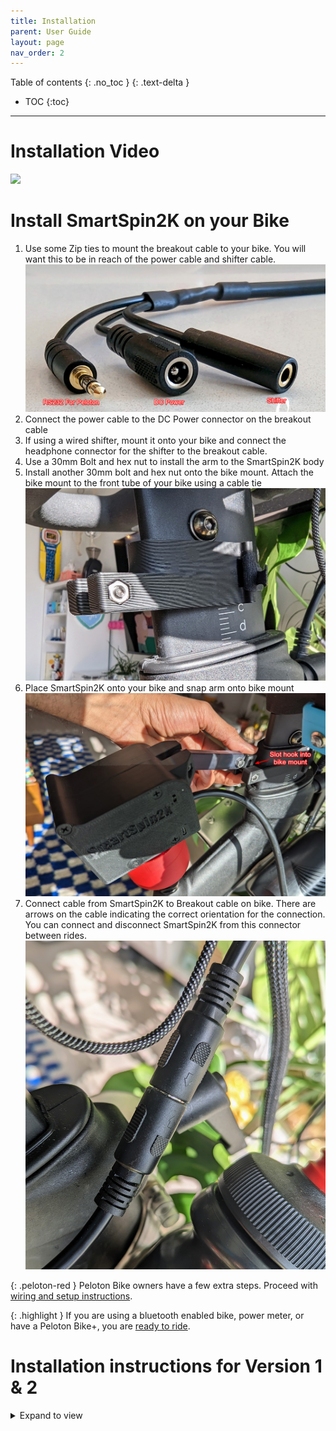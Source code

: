 ```yaml
---
title: Installation
parent: User Guide
layout: page
nav_order: 2
---
```

Table of contents
{: .no_toc }
{: .text-delta }
- TOC
{:toc}
---


# Installation Video
![](https://www.youtube.com/watch?v=yVXgECHQq3w)

# Install SmartSpin2K on your Bike
1. Use some Zip ties to mount the breakout cable to your bike.  You will want this to be in reach of the power cable and shifter cable.  
![Breakout cable](../images/r3_breakout_cable.png)
1. Connect the power cable to the DC Power connector on the breakout cable
1. If using a wired shifter, mount it onto your bike and connect the headphone connector for the shifter to the breakout cable.
1. Use a 30mm Bolt and hex nut to install the arm to the SmartSpin2K body
1. Install another 30mm bolt and hex nut onto the bike mount.  Attach the bike mount to the front tube of your bike using a cable tie
![bike mount](../images/bike_mount.jpg)
1. Place SmartSpin2K onto your bike and snap arm onto bike mount
![Mount SS2K on Bike](../images/SS2K_mounting.jpg)
1. Connect cable from SmartSpin2K to Breakout cable on bike.  There are arrows on the cable indicating the correct orientation for the connection. You can connect and disconnect SmartSpin2K from this connector between rides.
![DIN Connector](../images/DIN_connector.jpg)

{: .peloton-red }
Peloton Bike owners have a few extra steps.  Proceed with [wiring and setup instructions](peloton).

{: .highlight }
If you are using a bluetooth enabled bike, power meter, or have a Peloton Bike+, you are [ready to ride](initial-setup). 

# Installation instructions for Version 1 & 2
<details markdown="block">

<summary>Expand to view</summary>

Watch an install video for version 1. Version 2 is very similar but the "mounting strap" only goes on one side of the head tube and then you can use zip ties or Velcro to secure it to your head tube. 
 
![](https://youtu.be/5ZDDF4kHvIE)

Have an outlet or extension cord in order to safely route the power cable to the SmartSpin2k.
* It is helpful to make sure your resistance knob rotates freely and is in a fairly easy to pedal setting prior to setup.
* Place the SmartSpin2k on the resistance knob of your spin bike, gently press down so that the SmartSpin2k sits flush on the resistance knob.
 
* ![Step 1](../images/install_step_1.jpg)
* Wrap the plastic head tube strap around your spin bike head tube, and insert the ends into your SmartSpin2k.
* ![Step 2](../images/install_step_2.jpg)
* Plug in the power cord to your SmartSpin2k. 
* Plug the shifter buttons into the SmartSpin2k.
* ![Step 3](../images/install_step_3.jpg)
* Press one of the buttons and observe which direction the SmartSpin2k rotates the resistance knob. Strap the shifters to your handlebar in a location most comfortable for you to press while riding. Most of us run the “increase resistance” shift button on our right side, and “decrease resistance” shift button on the left side.

Test the shift buttons to make sure the SmartSpin2k can rotate the resistance knob with a few shifts in each direction. If the SmartSpin2k is encountering difficulty rotating the knob, it may be that your resistance knob assembly requires some maintenance. Cleaning and lubricating should solve this. There is also an option in the Settings page which can increase the torque of the SmartSpin2k motor as different spin bikes may require different torque power.

Now move on to Pairing Bluetooth Sensors! If you prefer to ride without connecting to any smart trainer service, you can now use the SmartSpin2k and control resistance with the shift buttons.

Click on this image to be redirected to a YouTube installation video

</details>